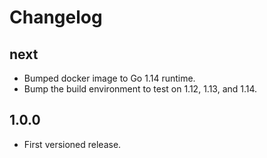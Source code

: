 # Changelog

## next

- Bumped docker image to Go 1.14 runtime.
- Bump the build environment to test on 1.12, 1.13, and 1.14.

## 1.0.0

- First versioned release.
